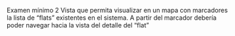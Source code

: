 Examen mínimo 2 
Vista que permita visualizar en un mapa con marcadores la lista de “flats”
existentes en el sistema. A partir del marcador debería poder navegar hacia la
vista del detalle del “flat”